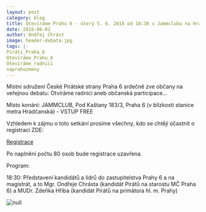 ```yaml
---
layout: post
category: blog
title: Otevíráme Prahu 6 - úterý 5. 6. 2018 od 18:30 v Jammclubu na Hradčanské
date: 2018-06-01
author: Ondřej Chrást
image: header-debata.jpg
tags: |-
Piráti_Praha_6
Otevíráme_Prahu_6
Otevíráme_radnici
naprahuzmeny
---
```

Místní sdružení České Pirátské strany Praha 6 srdečně zve občany na veřejnou debatu: Otvíráme radnici aneb občanská participace...

Místo konání: JAMMCLUB, Pod Kaštany 183/3, Praha 6 (v blízkosti stanice metra Hradčanská) - VSTUP FREE

Vzhledem k zájmu o toto setkání prosíme všechny, kdo se chtějí účastnit o registraci ZDE: 

[Registrace](https://goo.gl/forms/W9qLMpucW9cwH2Lj1)

Po naplnění počtu 80 osob bude registrace uzavřena.

Program:

18:30: Představení kandidátů a lídrů do zastupitelstva Prahy 6 a na magistrát, a to Mgr. Ondřeje Chrásta (kandidát Pirátů na starostu MČ Praha 6) a MUDr. Zdeňka Hřiba (kandidát Pirátů na primátora hl. m. Prahy)

![null](obrazek-jamm-club.jpg)
